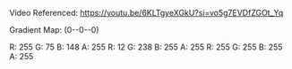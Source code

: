 Video Referenced: https://youtu.be/6KLTgyeXGkU?si=vo5g7EVDfZGOt_Yq

Gradient Map: (0--0--0)

R: 255 G: 75 B: 148 A: 255
R: 12 G: 238 B: 255 A: 255
R: 255 G: 255 B: 255 A: 255
